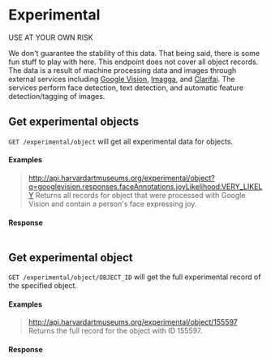 # Experimental

USE AT YOUR OWN RISK

We don't guarantee the stability of this data. That being said, there is some fun stuff to play with here. This endpoint does not cover all object records. The data is a result of machine processing data and images through external services including [Google Vision](https://cloud.google.com/vision/), [Imagga](https://imagga.com/), and [Clarifai](https://clarifai.com/). The services perform face detection, text detection, and automatic feature detection/tagging of images.

## Get experimental objects

`GET /experimental/object` will get all experimental data for objects.

#### Examples

> http://api.harvardartmuseums.org/experimental/object?q=googlevision.responses.faceAnnotations.joyLikelihood:VERY_LIKELY
> Returns all records for object that were processed with Google Vision and contain a person's face expressing joy. 

#### Response

```json
```

## Get experimental object

`GET /experimental/object/OBJECT_ID` will get the full experimental record of the specified object.

#### Examples

> http://api.harvardartmuseums.org/experimental/object/155597 
> Returns the full record for the object with ID 155597.

#### Response

```json
```